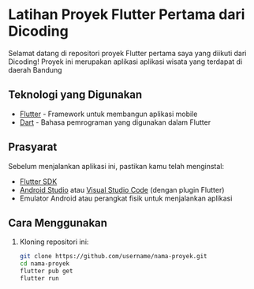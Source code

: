 # Latihan Proyek Flutter Pertama dari Dicoding

Selamat datang di repositori proyek Flutter pertama saya yang diikuti dari Dicoding! Proyek ini merupakan aplikasi aplikasi wisata yang terdapat di daerah Bandung

## Teknologi yang Digunakan

- [Flutter](https://flutter.dev) - Framework untuk membangun aplikasi mobile
- [Dart](https://dart.dev) - Bahasa pemrograman yang digunakan dalam Flutter

## Prasyarat

Sebelum menjalankan aplikasi ini, pastikan kamu telah menginstal:

- [Flutter SDK](https://flutter.dev/docs/get-started/install)
- [Android Studio](https://developer.android.com/studio) atau [Visual Studio Code](https://code.visualstudio.com/) (dengan plugin Flutter)
- Emulator Android atau perangkat fisik untuk menjalankan aplikasi

## Cara Menggunakan

1. Kloning repositori ini:

   ```bash
   git clone https://github.com/username/nama-proyek.git
   cd nama-proyek
   flutter pub get
   flutter run

   ```
